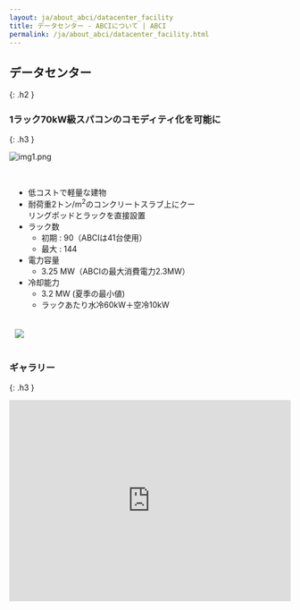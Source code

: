 ```yaml
---
layout: ja/about_abci/datacenter_facility
title: データセンター - ABCIについて | ABCI
permalink: /ja/about_abci/datacenter_facility.html
---
```



## データセンター
{: .h2 }


### 1ラック70kW級スパコンのコモディティ化を可能に
{: .h3 }

![img1.png](../../img/about_abci/data/img1.png)
<br /><br />
<div class="column" style=" max-width:330px; margin:0 10px; margin-bottom:20px">
	<ul class="square_ul">
    	<li class="square">低コストで軽量な建物</li>
        <li class="square">耐荷重2トン/m<sup>2</sup>のコンクリートスラブ上にクーリングポッドとラックを直接設置</li>
        <li class="square">ラック数
        	<ul class="dot_ul">
            	<li class="dot">初期 : 90（ABCIは41台使用）</li>
                <li class="dot">最大 : 144</li>
             </ul>
         </li>
         <li class="square">電力容量
             <ul class="dot_ul">
				<li class="dot">3.25 MW（ABCIの最大消費電力2.3MW）</li>
             </ul>
         </li>
         <li class="square">冷却能力
             <ul class="dot_ul">
                <li class="dot">3.2 MW (夏季の最小値)</li>
                <li class="dot">ラックあたり水冷60kW＋空冷10kW</li>
             </ul>
         </li>
      </ul>
</div>

<img src="../../img/about_abci/data/img2.png" style="padding:0 10px" />
<br /><br />

### ギャラリー
{: .h3 }
<iframe style="max-width: 100%" width="640" height="360" src="https://www.youtube.com/embed/Y5gflcbpyj4?rel=0" frameborder="0" allow="autoplay; encrypted-media" allowfullscreen></iframe>

